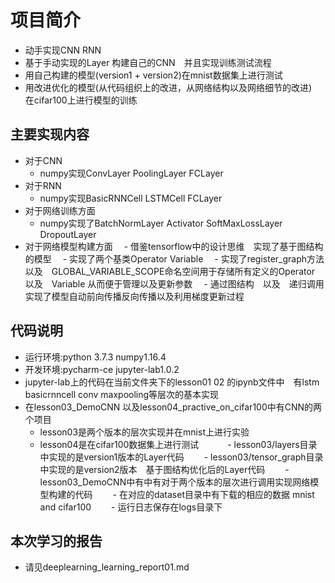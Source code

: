 # 项目简介

- 动手实现CNN RNN 
- 基于手动实现的Layer 构建自己的CNN　并且实现训练测试流程
- 用自己构建的模型(version1 + version2)在mnist数据集上进行测试
- 用改进优化的模型(从代码组织上的改进，从网络结构以及网络细节的改进)　在cifar100上进行模型的训练

## 主要实现内容
- 对于CNN
  - numpy实现ConvLayer PoolingLayer FCLayer
- 对于RNN
  -  numpy实现BasicRNNCell  LSTMCell FCLayer
- 对于网络训练方面
  - numpy实现了BatchNormLayer Activator  SoftMaxLossLayer DropoutLayer
- 对于网络模型构建方面
　- 借鉴tensorflow中的设计思维　实现了基于图结构的模型
　- 实现了两个基类Operator Variable 
　- 实现了register_graph方法　以及　GLOBAL_VARIABLE_SCOPE命名空间用于存储所有定义的Operator 以及　Variable 从而便于管理以及更新参数
　- 通过图结构　以及　递归调用　实现了模型自动前向传播反向传播以及利用梯度更新过程　

## 代码说明
- 运行环境:python 3.7.3 numpy1.16.4 
- 开发环境:pycharm-ce jupyter-lab1.0.2
- jupyter-lab上的代码在当前文件夹下的lesson01 02 的ipynb文件中　有lstm basicrnncell conv maxpooling等层次的基本实现 
- 在lesson03_DemoCNN  以及lesson04_practive_on_cifar100中有CNN的两个项目
  - lesson03是两个版本的层次实现并在mnist上进行实验
  - lesson04是在cifar100数据集上进行测试　
　　- lesson03/layers目录中实现的是version1版本的Layer代码
　　- lesson03/tensor_graph目录中实现的是version2版本　基于图结构优化后的Layer代码
　　- lesson03_DemoCNN中有中有对于两个版本的层次进行调用实现网络模型构建的代码
　　- 在对应的dataset目录中有下载的相应的数据 mnist and cifar100
　　- 运行日志保存在logs目录下

## 本次学习的报告
- 请见deeplearning_learning_report01.md
